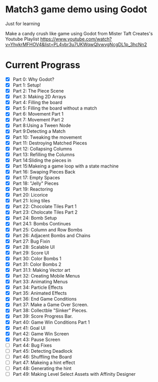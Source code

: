 # Match3 game demo using Godot

Just for learning

Make a candy crush like game using Godot from Mister Taft Creates's Youtube Playlist https://www.youtube.com/watch?v=YhykrMFHOV4&list=PL4vbr3u7UKWqwQlvwvgNcgDL1p_3hcNn2

# Current Prograss

- [x] Part 0: Why Godot?
- [x] Part 1: Setup!
- [x] Part 2: The Piece Scene
- [x] Part 3: Making 2D Arrays
- [x] Part 4: Filling the board
- [x] Part 5: Filling the board without a match
- [x] Part 6: Movement Part 1
- [x] Part 7: Movement Part 2
- [x] Part 8:Using a Tween Node
- [x] Part 9:Detecting a Match
- [x] Part 10: Tweaking the movement
- [x] Part 11: Destroying Matched Pieces
- [x] Part 12: Collapsing Columns
- [x] Part 13: Refilling the Columns
- [x] Part 14:Sliding the pieces in
- [x] Part 15:Makeing a game loop with a state machine
- [x] Part 16: Swaping Pieces Back
- [x] Part 17: Empty Spaces
- [x] Part 18: "Jelly" Pieces
- [x] Part 19: Reactoring
- [x] Part 20: Licorice
- [x] Part 21: Icing tiles
- [x] Part 22: Chocolate Tiles Part 1
- [x] Part 23: Cholocate Tiles Part 2
- [x] Part 24: Bomb Setup
- [x] Part 24.1:  Bombs Continues
- [x] Part 25: Column and Row Bombs
- [x] Part 26: Adjacent Bombs and Chains
- [x] Part 27: Bug Fixin
- [x] Part 28: Scalable UI
- [x] Part 29: Score UI
- [x] Part 30: Color Bombs 1
- [x] Part 31: Color Bombs 2
- [x] Part 31.1: Making Vector art
- [x] Part 32: Creating Mobile Menus
- [x] Part 33: Animating Menus
- [x] Part 34: Particle Effects
- [x] Part 35: Animated Effects
- [x] Part 36: End Game Conditions
- [x] Part 37: Make a Game Over Screen.
- [x] Part 38: Collectble "Sinker" Pieces.
- [x] Part 39: Score Progress Bar.
- [x] Part 40: Game Win Conditions Part 1
- [x] Part 41: Goal UI
- [x] Part 42: Game Win Screen
- [x] Part 43: Pause Screen
- [ ] Part 44: Bug Fixes
- [ ] Part 45: Detecting Deadlock
- [ ] Part 46: Shuffling the Board
- [ ] Part 47: Makeing a hint effect
- [ ] Part 48: Generating the hint
- [ ] Part 49: Making Level Select Assets with Affinity Designer